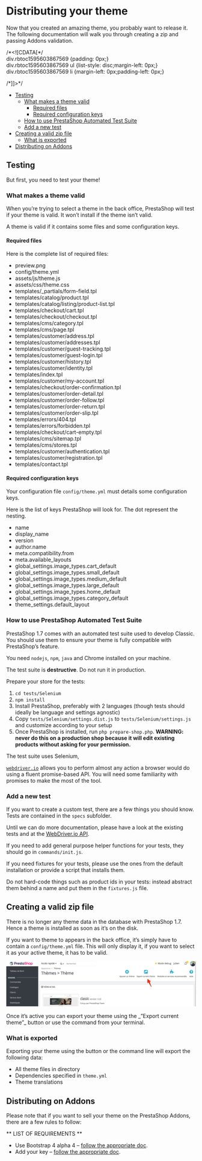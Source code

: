 # Distributing your theme

Now that you created an amazing theme, you probably want to release it. The following documentation will walk you through creating a zip and passing Addons validation.

/\*&lt;!\[CDATA\[\*/  
div.rbtoc1595603867569 {padding: 0px;}  
div.rbtoc1595603867569 ul {list-style: disc;margin-left: 0px;}  
div.rbtoc1595603867569 li {margin-left: 0px;padding-left: 0px;}  
  
/\*\]\]&gt;\*/

* [Testing](distributing-your-theme.md#Distributingyourtheme-Testing)
  * [What makes a theme valid](distributing-your-theme.md#Distributingyourtheme-Whatmakesathemevalid)
    * [Required files](distributing-your-theme.md#Distributingyourtheme-Requiredfiles)
    * [Required configuration keys](distributing-your-theme.md#Distributingyourtheme-Requiredconfigurationkeys)
  * [How to use PrestaShop Automated Test Suite](distributing-your-theme.md#Distributingyourtheme-HowtousePrestaShopAutomatedTestSuite)
  * [Add a new test](distributing-your-theme.md#Distributingyourtheme-Addanewtest)
* [Creating a valid zip file](distributing-your-theme.md#Distributingyourtheme-Creatingavalidzipfile)
  * [What is exported](distributing-your-theme.md#Distributingyourtheme-Whatisexported)
* [Distributing on Addons](distributing-your-theme.md#Distributingyourtheme-DistributingonAddons)

## Testing <a id="Distributingyourtheme-Testing"></a>

But first, you need to test your theme!

### What makes a theme valid <a id="Distributingyourtheme-Whatmakesathemevalid"></a>

When you’re trying to select a theme in the back office, PrestaShop will test if your theme is valid. It won’t install if the theme isn’t valid.

A theme is valid if it contains some files and some configuration keys.

#### Required files <a id="Distributingyourtheme-Requiredfiles"></a>

Here is the complete list of required files:

* preview.png
* config/theme.yml
* assets/js/theme.js
* assets/css/theme.css
* templates/\_partials/form-field.tpl
* templates/catalog/product.tpl
* templates/catalog/listing/product-list.tpl
* templates/checkout/cart.tpl
* templates/checkout/checkout.tpl
* templates/cms/category.tpl
* templates/cms/page.tpl
* templates/customer/address.tpl
* templates/customer/addresses.tpl
* templates/customer/guest-tracking.tpl
* templates/customer/guest-login.tpl
* templates/customer/history.tpl
* templates/customer/identity.tpl
* templates/index.tpl
* templates/customer/my-account.tpl
* templates/checkout/order-confirmation.tpl
* templates/customer/order-detail.tpl
* templates/customer/order-follow.tpl
* templates/customer/order-return.tpl
* templates/customer/order-slip.tpl
* templates/errors/404.tpl
* templates/errors/forbidden.tpl
* templates/checkout/cart-empty.tpl
* templates/cms/sitemap.tpl
* templates/cms/stores.tpl
* templates/customer/authentication.tpl
* templates/customer/registration.tpl
* templates/contact.tpl

#### Required configuration keys <a id="Distributingyourtheme-Requiredconfigurationkeys"></a>

Your configuration file `config/theme.yml` must details some configuration keys.

Here is the list of keys PrestaShop will look for. The dot represent the nesting.

* name
* display\_name
* version
* author.name
* meta.compatibility.from
* meta.available\_layouts
* global\_settings.image\_types.cart\_default
* global\_settings.image\_types.small\_default
* global\_settings.image\_types.medium\_default
* global\_settings.image\_types.large\_default
* global\_settings.image\_types.home\_default
* global\_settings.image\_types.category\_default
* theme\_settings.default\_layout

### How to use PrestaShop Automated Test Suite <a id="Distributingyourtheme-HowtousePrestaShopAutomatedTestSuite"></a>

PrestaShop 1.7 comes with an automated test suite used to develop Classic. You should use them to ensure your theme is fully compatible with PrestaShop’s feature.

You need `nodejs`, `npm`, `java` and Chrome installed on your machine.

The test suite is **destructive**. Do not run it in production.

Prepare your store for the tests:

1. `cd tests/Selenium`
2. `npm install`
3. Install PrestaShop, preferably with 2 languages \(though tests should ideally be language and settings agnostic\)
4. Copy `tests/Selenium/settings.dist.js` to `tests/Selenium/settings.js` and customize according to your setup
5. Once PrestaShop is installed, run `php prepare-shop.php`. **WARNING: never do this on a production shop because it will edit existing products without asking for your permission.**

The test suite uses Selenium,

[`webdriver.io`](http://webdriver.io) allows you to perform almost any action a browser would do using a fluent promise-based API. You will need some familiarity with promises to make the most of the tool.

### Add a new test <a id="Distributingyourtheme-Addanewtest"></a>

If you want to create a custom test, there are a few things you should know. Tests are contained in the `specs` subfolder.

Until we can do more documentation, please have a look at the existing tests and at the [WebDriver.io API](http://webdriver.io/api.html).

If you need to add general purpose helper functions for your tests, they should go in `commands/init.js`.

If you need fixtures for your tests, please use the ones from the default installation or provide a script that installs them.

Do not hard-code things such as product ids in your tests: instead abstract them behind a name and put them in the `fixtures.js` file.

## Creating a valid zip file <a id="Distributingyourtheme-Creatingavalidzipfile"></a>

There is no longer any theme data in the database with PrestaShop 1.7. Hence a theme is installed as soon as it’s on the disk.

If you want to theme to appears in the back office, it’s simply have to contain a `config/theme.yml` file. This will only display it, if you want to select it as your active theme, it has to be valid.

![](../.gitbook/assets/54268076.png)

Once it’s active you can export your theme using the \_”Export current theme”\_ button or use the command from your terminal.

### What is exported <a id="Distributingyourtheme-Whatisexported"></a>

Exporting your theme using the button or the command line will export the following data:

* All theme files in directory
* Dependencies specified in `theme.yml`
* Theme translations

## Distributing on Addons <a id="Distributingyourtheme-DistributingonAddons"></a>

Please note that if you want to sell your theme on the PrestaShop Addons, there are a few rules to follow:

\*\* LIST OF REQUIREMENTS \*\*

* Use Bootstrap 4 alpha 4 – [follow the appropriate doc](https://github.com/twbs/bootstrap/tree/v4.0.0-alpha.4/docs).
* Add your key – [follow the appropriate doc](http://developers.prestashop.com/themes/gettingstarted/theme-yml).

